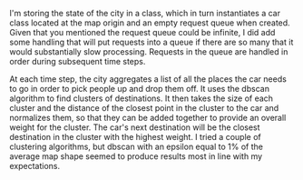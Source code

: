 I'm storing the state of the city in a class, which in turn instantiates a car class located at the map origin and an empty request queue when created. Given that you mentioned the request queue could be infinite, I did add some handling that will put requests into a queue if there are so many that it would substantially slow processing. Requests in the queue are handled in order during subsequent time steps.

At each time step, the city aggregates a list of all the places the car needs to go in order to pick people up and drop them off. It uses the dbscan algorithm to find clusters of destinations. It then takes the size of each cluster and the distance of the closest point in the cluster to the car and normalizes them, so that they can be added together to provide an overall weight for the cluster. The car's next destination will be the closest destination in the cluster with the highest weight. I tried a couple of clustering algorithms, but dbscan with an epsilon equal to 1% of the average map shape seemed to produce results most in line with my expectations.
